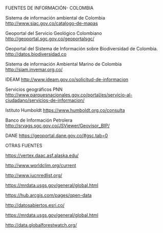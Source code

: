 FUENTES DE INFORMACIÓN- COLOMBIA

Sistema de información ambiental de Colombia 
http://www.siac.gov.co/catalogo-de-mapas

Geoportal del Servicio Geológico Colombiano
http://geoportal.sgc.gov.co/geoportalsgc/

Geoportal del Sistema de Información sobre Biodiversidad de Colombia.
http://datos.biodiversidad.co

Sistema de información Ambiental Marino de Colombia
http://siam.invemar.org.co/

IDEAM
http://www.ideam.gov.co/solicitud-de-informacion

Servicios geográficos PNN
http://www.parquesnacionales.gov.co/portal/es/servicio-al-ciudadano/servicios-de-informacion/

Istituto Humboldt
https://www.humboldt.org.co/consulta

Banco de Información Petrolera
http://srvags.sgc.gov.co/JSViewer/Geovisor_BIP/

DANE
https://geoportal.dane.gov.co/#gsc.tab=0

OTRAS FUENTES

https://vertex.daac.asf.alaska.edu/
 
http://www.worldclim.org/current

http://www.iucnredlist.org/

https://mrdata.usgs.gov/general/global.html

https://hub.arcgis.com/pages/open-data

http://datosabiertos.esri.co/

https://mrdata.usgs.gov/general/global.html

http://data.globalforestwatch.org/
